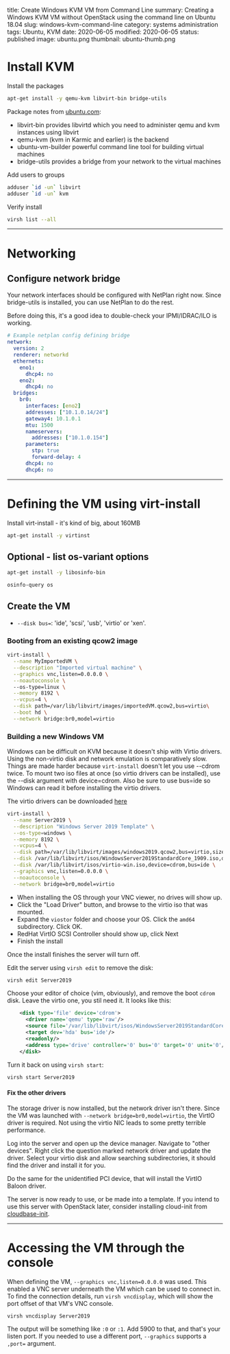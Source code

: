 title: Create Windows KVM VM from Command Line
summary: Creating a Windows KVM VM without OpenStack using the command line on Ubuntu 18.04
slug: windows-kvm-command-line
category: systems administration
tags: Ubuntu, KVM
date: 2020-06-05
modified: 2020-06-05
status: published
image: ubuntu.png
thumbnail: ubuntu-thumb.png


# Install KVM

Install the packages

```bash
apt-get install -y qemu-kvm libvirt-bin bridge-utils
```

Package notes from [ubuntu.com](https://help.ubuntu.com/community/KVM/Installation):

- libvirt-bin provides libvirtd which you need to administer qemu and kvm instances using libvirt
- qemu-kvm (kvm in Karmic and earlier) is the backend
- ubuntu-vm-builder powerful command line tool for building virtual machines
- bridge-utils provides a bridge from your network to the virtual machines


Add users to groups

```bash
adduser `id -un` libvirt
adduser `id -un` kvm
```

Verify install

```bash
virsh list --all
```


---


# Networking

## Configure network bridge

Your network interfaces should be configured with NetPlan right now. 
Since bridge-utils is installed, you can use NetPlan to do the rest.

Before doing this, it's a good idea to double-check your IPMI/IDRAC/ILO is working.

```yaml
# Example netplan config defining bridge
network:
  version: 2
  renderer: networkd
  ethernets:
    eno1:
      dhcp4: no
    eno2:
      dhcp4: no
  bridges:
    br0:
      interfaces: [eno2]
      addresses: ["10.1.0.14/24"]
      gateway4: 10.1.0.1
      mtu: 1500
      nameservers:
        addresses: ["10.1.0.154"]
      parameters:
        stp: true
        forward-delay: 4
      dhcp4: no
      dhcp6: no
```



---




# Defining the VM using virt-install

Install virt-install - it's kind of big, about 160MB

```bash
apt-get install -y virtinst
```

## Optional - list os-variant options

```bash
apt-get install -y libosinfo-bin

osinfo-query os
```

## Create the VM

- `--disk bus=`: 'ide', 'scsi', 'usb', 'virtio' or 'xen'.


### Booting from an existing qcow2 image

```bash
virt-install \
  --name MyImportedVM \
  --description "Imported virtual machine" \
  --graphics vnc,listen=0.0.0.0 \
  --noautoconsole \  
  --os-type=linux \
  --memory 8192 \
  --vcpus=4 \
  --disk path=/var/lib/libvirt/images/importedVM.qcow2,bus=virtio\
  --boot hd \
  --network bridge:br0,model=virtio
```

### Building a new Windows VM

Windows can be difficult on KVM because it doesn't ship with Virtio drivers. Using the non-virtio
disk and network emulation is comparatively slow. Things are made harder because `virt-install`
doesn't let you use --cdrom twice. To mount two iso files at once (so virtio drivers can be installed),
use the --disk argument with device=cdrom. Also be sure to use bus=ide so Windows can read it before
installing the virtio drivers.

The virtio drivers can be downloaded [here](https://fedorapeople.org/groups/virt/virtio-win/direct-downloads/stable-virtio/virtio-win.iso)


```bash
virt-install \
  --name Server2019 \
  --description "Windows Server 2019 Template" \
  --os-type=windows \
  --memory 8192 \
  --vcpus=4 \
  --disk path=/var/lib/libvirt/images/windows2019.qcow2,bus=virtio,size=30 \
  --disk /var/lib/libvirt/isos/WindowsServer2019StandardCore_1909.iso,device=cdrom,bus=ide \
  --disk /var/lib/libvirt/isos/virtio-win.iso,device=cdrom,bus=ide \
  --graphics vnc,listen=0.0.0.0 \
  --noautoconsole \
  --network bridge=br0,model=virtio
```

- When installing the OS through your VNC viewer, no drives will show up.
- Click the "Load Driver" button, and browse to the virtio iso that was mounted.
- Expand the `viostor` folder and choose your OS. Click the `amd64` subdirectory. Click OK.
- RedHat VirtIO SCSI Controller should show up, click Next
- Finish the install

Once the install finishes the server will turn off. 

Edit the server using `virsh edit` to remove the disk:

```bash
virsh edit Server2019
```

Choose your editor of choice (vim, obviously), and remove the boot `cdrom` disk.
Leave the virtio one, you stil need it. It looks like this:


```xml
    <disk type='file' device='cdrom'>
      <driver name='qemu' type='raw'/>
      <source file='/var/lib/libvirt/isos/WindowsServer2019StandardCore_1909.iso'/>
      <target dev='hda' bus='ide'/>
      <readonly/>
      <address type='drive' controller='0' bus='0' target='0' unit='0'/>
    </disk>
```

Turn it back on using `virsh start`:

```bash
virsh start Server2019
```

#### Fix the other drivers

The storage driver is now installed, but the network driver isn't there.
Since the VM was launched with `--network bridge=br0,model=virtio`, the VirtIO
driver is required. Not using the virtio NIC leads to some pretty terrible performance.

Log into the server and open up the device manager.
Navigate to "other devices". Right click the question marked network driver
and update the driver. Select your virtio disk and allow searching subdirectories,
it should find the driver and install it for you.

Do the same for the unidentified PCI device, that will install the VirtIO Baloon driver.

The server is now ready to use, or be made into a template. If you intend to use this server
with OpenStack later, consider installing cloud-init from [cloudbase-init](https://cloudbase.it/cloudbase-init/).

---


# Accessing the VM through the console

When defining the VM, `--graphics vnc,listen=0.0.0.0` was used. This enabled a VNC server underneath the
VM which can be used to connect in. To find the connection details, run `virsh vncdisplay`, which will show
the port offset of that VM's VNC console.

```bash
virsh vncdisplay Server2019
```

The output will be something like `:0` or `:1`. Add 5900 to that, and that's your listen port.
If you needed to use a different port, `--graphics` supports a `,port=` argument.



